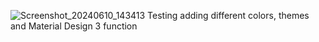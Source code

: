 ![Screenshot_20240610_143413](https://github.com/anguschum99/Color-Material-3-Test/assets/52922624/40e4b9dd-2ad7-46a4-b332-578cab4b459a)
Testing adding different colors, themes and Material Design 3 function
